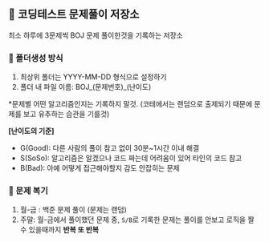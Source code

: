 ## 📌 코딩테스트 문제풀이 저장소
최소 하루에 3문제씩 BOJ 문제 풀이한것을 기록하는 저장소

### 💌 폴더생성 방식
1. 최상위 폴더는 YYYY-MM-DD 형식으로 설정하기
2. 폴더 내 파일 이름: BOJ_(문제번호)_(난이도)

*문제별 어떤 알고리즘인지는 기록하지 말것. (코테에서는 랜덤으로 출제되기 때문에 문제를 보고 유추하는 습관을 기를것)

**[난이도의 기준]**
- G(Good): 다른 사람의 풀이 참고 없이 30분~1시간 이내 해결 
- S(SoSo): 알고리즘은 알겠으나 코드 짜는데 어려움이 있어 타인의 코드 참고
- B(Bad): 아예 어떻게 접근해야할지 감도 안잡히는 문제 

### 🥶 문제 복기 
1. 월-금 : 백준 문제 풀이 (문제는 랜덤)
2. 주말: 월-금에서 풀이했던 문제 중, `S/B`로 기록한 문제는 풀이를 안보고 로직을 짤 수 있을때까지 **반복 또 반복**
